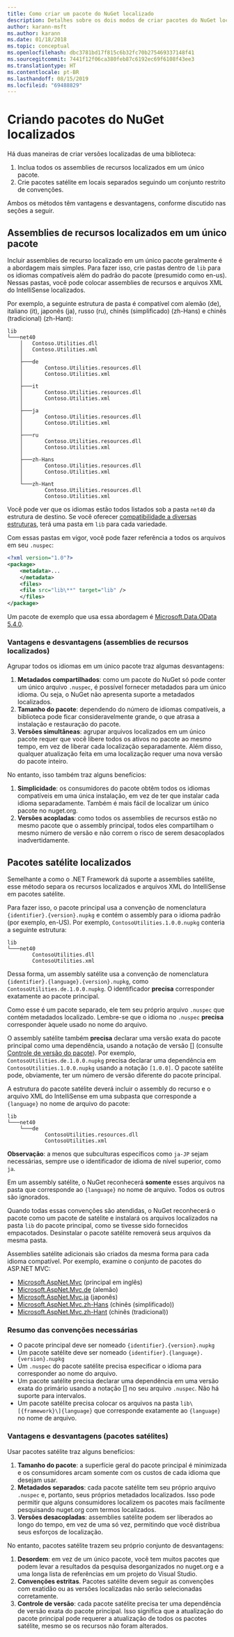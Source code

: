 ```yaml
---
title: Como criar um pacote do NuGet localizado
description: Detalhes sobre os dois modos de criar pacotes do NuGet localizados, incluindo todos os assemblies em um único pacote ou publicando assemblies separados.
author: karann-msft
ms.author: karann
ms.date: 01/18/2018
ms.topic: conceptual
ms.openlocfilehash: dbc3781bd17f815c6b32fc70b275469337148f41
ms.sourcegitcommit: 7441f12f06ca380feb87c6192ec69f6108f43ee3
ms.translationtype: HT
ms.contentlocale: pt-BR
ms.lasthandoff: 08/15/2019
ms.locfileid: "69488829"
---
```

# <a name="creating-localized-nuget-packages"></a>Criando pacotes do NuGet localizados

Há duas maneiras de criar versões localizadas de uma biblioteca:

1. Inclua todos os assemblies de recursos localizados em um único pacote.
1. Crie pacotes satélite em locais separados seguindo um conjunto restrito de convenções.

Ambos os métodos têm vantagens e desvantagens, conforme discutido nas seções a seguir.

## <a name="localized-resource-assemblies-in-a-single-package"></a>Assemblies de recursos localizados em um único pacote

Incluir assemblies de recurso localizado em um único pacote geralmente é a abordagem mais simples. Para fazer isso, crie pastas dentro de `lib` para os idiomas compatíveis além do padrão do pacote (presumido como en-us). Nessas pastas, você pode colocar assemblies de recursos e arquivos XML do IntelliSense localizados.

Por exemplo, a seguinte estrutura de pasta é compatível com alemão (de), italiano (it), japonês (ja), russo (ru), chinês (simplificado) (zh-Hans) e chinês (tradicional) (zh-Hant):

    lib
    └───net40
        │   Contoso.Utilities.dll
        │   Contoso.Utilities.xml
        │
        ├───de
        │       Contoso.Utilities.resources.dll
        │       Contoso.Utilities.xml
        │
        ├───it
        │       Contoso.Utilities.resources.dll
        │       Contoso.Utilities.xml
        │
        ├───ja
        │       Contoso.Utilities.resources.dll
        │       Contoso.Utilities.xml
        │
        ├───ru
        │       Contoso.Utilities.resources.dll
        │       Contoso.Utilities.xml
        │
        ├───zh-Hans
        │       Contoso.Utilities.resources.dll
        │       Contoso.Utilities.xml
        │
        └───zh-Hant
                Contoso.Utilities.resources.dll
                Contoso.Utilities.xml

Você pode ver que os idiomas estão todos listados sob a pasta `net40` da estrutura de destino. Se você oferecer [compatibilidade a diversas estruturas](../create-packages/supporting-multiple-target-frameworks.md), terá uma pasta em `lib` para cada variedade.

Com essas pastas em vigor, você pode fazer referência a todos os arquivos em seu `.nuspec`:

```xml
<?xml version="1.0"?>
<package>
    <metadata>...
    </metadata>
    <files>
    <file src="lib\**" target="lib" />
    </files>
</package>
```

Um pacote de exemplo que usa essa abordagem é [Microsoft.Data.OData 5.4.0](http://nuget.org/packages/Microsoft.Data.OData/5.4.0).

### <a name="advantages-and-disadvantages-localized-resource-assemblies"></a>Vantagens e desvantagens (assemblies de recursos localizados)

Agrupar todos os idiomas em um único pacote traz algumas desvantagens:

1. **Metadados compartilhados**: como um pacote do NuGet só pode conter um único arquivo `.nuspec`, é possível fornecer metadados para um único idioma. Ou seja, o NuGet não apresenta suporte a metadados localizados.
1. **Tamanho do pacote**: dependendo do número de idiomas compatíveis, a biblioteca pode ficar consideravelmente grande, o que atrasa a instalação e restauração do pacote.
1. **Versões simultâneas**: agrupar arquivos localizados em um único pacote requer que você libere todos os ativos no pacote ao mesmo tempo, em vez de liberar cada localização separadamente. Além disso, qualquer atualização feita em uma localização requer uma nova versão do pacote inteiro.

No entanto, isso também traz alguns benefícios:

1. **Simplicidade**: os consumidores do pacote obtêm todos os idiomas compatíveis em uma única instalação, em vez de ter que instalar cada idioma separadamente. Também é mais fácil de localizar um único pacote no nuget.org.
1. **Versões acopladas**: como todos os assemblies de recursos estão no mesmo pacote que o assembly principal, todos eles compartilham o mesmo número de versão e não correm o risco de serem desacoplados inadvertidamente.

## <a name="localized-satellite-packages"></a>Pacotes satélite localizados

Semelhante a como o .NET Framework dá suporte a assemblies satélite, esse método separa os recursos localizados e arquivos XML do IntelliSense em pacotes satélite.

Para fazer isso, o pacote principal usa a convenção de nomenclatura `{identifier}.{version}.nupkg` e contém o assembly para o idioma padrão (por exemplo, en-US). Por exemplo, `ContosoUtilities.1.0.0.nupkg` conteria a seguinte estrutura:

    lib
    └───net40
            ContosoUtilities.dll
            ContosoUtilities.xml

Dessa forma, um assembly satélite usa a convenção de nomenclatura `{identifier}.{language}.{version}.nupkg`, como `ContosoUtilities.de.1.0.0.nupkg`. O identificador **precisa** corresponder exatamente ao pacote principal.

Como esse é um pacote separado, ele tem seu próprio arquivo `.nuspec` que contém metadados localizado. Lembre-se que o idioma no `.nuspec` **precisa** corresponder àquele usado no nome do arquivo.

O assembly satélite também **precisa** declarar uma versão exata do pacote principal como uma dependência, usando a notação de versão [] \(consulte [Controle de versão do pacote](../concepts/package-versioning.md)). Por exemplo, `ContosoUtilities.de.1.0.0.nupkg` precisa declarar uma dependência em `ContosoUtilities.1.0.0.nupkg` usando a notação `[1.0.0]`. O pacote satélite pode, obviamente, ter um número de versão diferente do pacote principal.

A estrutura do pacote satélite deverá incluir o assembly do recurso e o arquivo XML do IntelliSense em uma subpasta que corresponde a `{language}` no nome de arquivo do pacote:

    lib
    └───net40
        └───de
                ContosoUtilities.resources.dll
                ContosoUtilities.xml

**Observação**: a menos que subculturas específicos como `ja-JP` sejam necessárias, sempre use o identificador de idioma de nível superior, como `ja`.

Em um assembly satélite, o NuGet reconhecerá **somente** esses arquivos na pasta que corresponde ao `{language}` no nome de arquivo. Todos os outros são ignorados.

Quando todas essas convenções são atendidas, o NuGet reconhecerá o pacote como um pacote de satélite e instalará os arquivos localizados na pasta `lib` do pacote principal, como se tivesse sido fornecidos empacotados. Desinstalar o pacote satélite removerá seus arquivos da mesma pasta.

Assemblies satélite adicionais são criados da mesma forma para cada idioma compatível. Por exemplo, examine o conjunto de pacotes do ASP.NET MVC:

- [Microsoft.AspNet.Mvc](http://nuget.org/packages/Microsoft.AspNet.Mvc) (principal em inglês)
- [Microsoft.AspNet.Mvc.de](http://nuget.org/packages/Microsoft.AspNet.Mvc.de) (alemão)
- [Microsoft.AspNet.Mvc.ja](http://nuget.org/packages/Microsoft.AspNet.Mvc.ja) (japonês)
- [Microsoft.AspNet.Mvc.zh-Hans](http://nuget.org/packages/Microsoft.AspNet.Mvc.zh-Hans) (chinês (simplificado))
- [Microsoft.AspNet.Mvc.zh-Hant](http://nuget.org/packages/Microsoft.AspNet.Mvc.zh-Hant) (chinês (tradicional))

### <a name="summary-of-required-conventions"></a>Resumo das convenções necessárias

- O pacote principal deve ser nomeado `{identifier}.{version}.nupkg`
- Um pacote satélite deve ser nomeado `{identifier}.{language}.{version}.nupkg`
- Um `.nuspec` do pacote satélite precisa especificar o idioma para corresponder ao nome do arquivo.
- Um pacote satélite precisa declarar uma dependência em uma versão exata do primário usando a notação [] no seu arquivo `.nuspec`. Não há suporte para intervalos.
- Um pacote satélite precisa colocar os arquivos na pasta `lib\[{framework}\]{language}` que corresponde exatamente ao `{language}` no nome de arquivo.

### <a name="advantages-and-disadvantages-satellite-packages"></a>Vantagens e desvantagens (pacotes satélites)

Usar pacotes satélite traz alguns benefícios:

1. **Tamanho do pacote**: a superfície geral do pacote principal é minimizada e os consumidores arcam somente com os custos de cada idioma que desejam usar.
1. **Metadados separados**: cada pacote satélite tem seu próprio arquivo `.nuspec` e, portanto, seus próprios metadados localizados. Isso pode permitir que alguns consumidores localizem os pacotes mais facilmente pesquisando nuget.org com termos localizados.
1. **Versões desacopladas**: assemblies satélite podem ser liberados ao longo do tempo, em vez de uma só vez, permitindo que você distribua seus esforços de localização.

No entanto, pacotes satélite trazem seu próprio conjunto de desvantagens:

1. **Desordem**: em vez de um único pacote, você tem muitos pacotes que podem levar a resultados da pesquisa desorganizados no nuget.org e a uma longa lista de referências em um projeto do Visual Studio.
1. **Convenções estritas**. Pacotes satélite devem seguir as convenções com exatidão ou as versões localizadas não serão selecionadas corretamente.
1. **Controle de versão**: cada pacote satélite precisa ter uma dependência de versão exata do pacote principal. Isso significa que a atualização do pacote principal pode requerer a atualização de todos os pacotes satélite, mesmo se os recursos não foram alterados.
